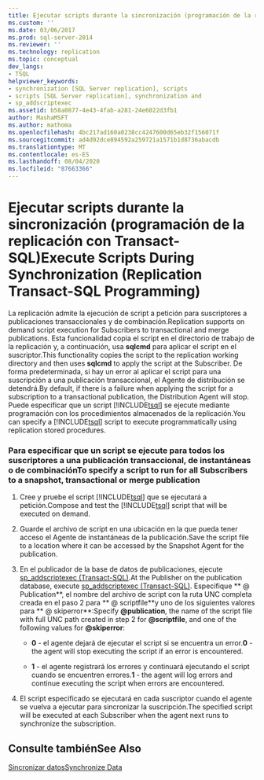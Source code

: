 ```yaml
---
title: Ejecutar scripts durante la sincronización (programación de la replicación con Transact-SQL) | Microsoft Docs
ms.custom: ''
ms.date: 03/06/2017
ms.prod: sql-server-2014
ms.reviewer: ''
ms.technology: replication
ms.topic: conceptual
dev_langs:
- TSQL
helpviewer_keywords:
- synchronization [SQL Server replication], scripts
- scripts [SQL Server replication], synchronization and
- sp_addscriptexec
ms.assetid: b58a0877-4e43-4fab-a281-24e6022d3fb1
author: MashaMSFT
ms.author: mathoma
ms.openlocfilehash: 4bc217ad160a0238cc4247600d65eb32f156071f
ms.sourcegitcommit: ad4d92dce894592a259721a1571b1d8736abacdb
ms.translationtype: MT
ms.contentlocale: es-ES
ms.lasthandoff: 08/04/2020
ms.locfileid: "87663366"
---
```

# <a name="execute-scripts-during-synchronization-replication-transact-sql-programming"></a><span data-ttu-id="ffe97-102">Ejecutar scripts durante la sincronización (programación de la replicación con Transact-SQL)</span><span class="sxs-lookup"><span data-stu-id="ffe97-102">Execute Scripts During Synchronization (Replication Transact-SQL Programming)</span></span>
  <span data-ttu-id="ffe97-103">La replicación admite la ejecución de script a petición para suscriptores a publicaciones transaccionales y de combinación.</span><span class="sxs-lookup"><span data-stu-id="ffe97-103">Replication supports on demand script execution for Subscribers to transactional and merge publications.</span></span> <span data-ttu-id="ffe97-104">Esta funcionalidad copia el script en el directorio de trabajo de la replicación y, a continuación, usa **sqlcmd** para aplicar el script en el suscriptor.</span><span class="sxs-lookup"><span data-stu-id="ffe97-104">This functionality copies the script to the replication working directory and then uses **sqlcmd** to apply the script at the Subscriber.</span></span> <span data-ttu-id="ffe97-105">De forma predeterminada, si hay un error al aplicar el script para una suscripción a una publicación transaccional, el Agente de distribución se detendrá.</span><span class="sxs-lookup"><span data-stu-id="ffe97-105">By default, if there is a failure when applying the script for a subscription to a transactional publication, the Distribution Agent will stop.</span></span> <span data-ttu-id="ffe97-106">Puede especificar que un script [!INCLUDE[tsql](../../includes/tsql-md.md)] se ejecute mediante programación con los procedimientos almacenados de la replicación.</span><span class="sxs-lookup"><span data-stu-id="ffe97-106">You can specify a [!INCLUDE[tsql](../../includes/tsql-md.md)] script to execute programmatically using replication stored procedures.</span></span>  
  
### <a name="to-specify-a-script-to-run-for-all-subscribers-to-a-snapshot-transactional-or-merge-publication"></a><span data-ttu-id="ffe97-107">Para especificar que un script se ejecute para todos los suscriptores a una publicación transaccional, de instantáneas o de combinación</span><span class="sxs-lookup"><span data-stu-id="ffe97-107">To specify a script to run for all Subscribers to a snapshot, transactional or merge publication</span></span>  
  
1.  <span data-ttu-id="ffe97-108">Cree y pruebe el script [!INCLUDE[tsql](../../includes/tsql-md.md)] que se ejecutará a petición.</span><span class="sxs-lookup"><span data-stu-id="ffe97-108">Compose and test the [!INCLUDE[tsql](../../includes/tsql-md.md)] script that will be executed on demand.</span></span>  
  
2.  <span data-ttu-id="ffe97-109">Guarde el archivo de script en una ubicación en la que pueda tener acceso el Agente de instantáneas de la publicación.</span><span class="sxs-lookup"><span data-stu-id="ffe97-109">Save the script file to a location where it can be accessed by the Snapshot Agent for the publication.</span></span>  
  
3.  <span data-ttu-id="ffe97-110">En el publicador de la base de datos de publicaciones, ejecute [sp_addscriptexec &#40;Transact-SQL&#41;](/sql/relational-databases/system-stored-procedures/sp-addscriptexec-transact-sql).</span><span class="sxs-lookup"><span data-stu-id="ffe97-110">At the Publisher on the publication database, execute [sp_addscriptexec &#40;Transact-SQL&#41;](/sql/relational-databases/system-stored-procedures/sp-addscriptexec-transact-sql).</span></span> <span data-ttu-id="ffe97-111">Especifique \*\* \@ Publication**, el nombre del archivo de script con la ruta UNC completa creada en el paso 2 para \*\* \@ scriptfile**y uno de los siguientes valores para \*\* \@ skiperror\*\*:</span><span class="sxs-lookup"><span data-stu-id="ffe97-111">Specify **\@publication**, the name of the script file with full UNC path created in step 2 for **\@scriptfile**, and one of the following values for **\@skiperror**:</span></span>  
  
    -   <span data-ttu-id="ffe97-112">**0** - el agente dejará de ejecutar el script si se encuentra un error.</span><span class="sxs-lookup"><span data-stu-id="ffe97-112">**0** - the agent will stop executing the script if an error is encountered.</span></span>  
  
    -   <span data-ttu-id="ffe97-113">**1** - el agente registrará los errores y continuará ejecutando el script cuando se encuentren errores.</span><span class="sxs-lookup"><span data-stu-id="ffe97-113">**1** - the agent will log errors and continue executing the script when errors are encountered.</span></span>  
  
4.  <span data-ttu-id="ffe97-114">El script especificado se ejecutará en cada suscriptor cuando el agente se vuelva a ejecutar para sincronizar la suscripción.</span><span class="sxs-lookup"><span data-stu-id="ffe97-114">The specified script will be executed at each Subscriber when the agent next runs to synchronize the subscription.</span></span>  
  
## <a name="see-also"></a><span data-ttu-id="ffe97-115">Consulte también</span><span class="sxs-lookup"><span data-stu-id="ffe97-115">See Also</span></span>  
 [<span data-ttu-id="ffe97-116">Sincronizar datos</span><span class="sxs-lookup"><span data-stu-id="ffe97-116">Synchronize Data</span></span>](synchronize-data.md)  
  
  
